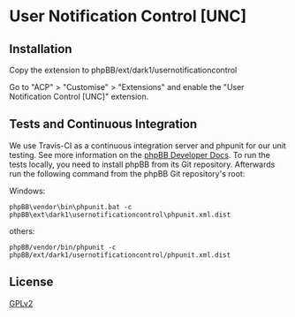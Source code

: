 # User Notification Control [UNC]

## Installation

Copy the extension to phpBB/ext/dark1/usernotificationcontrol

Go to "ACP" > "Customise" > "Extensions" and enable the "User Notification Control [UNC]" extension.

## Tests and Continuous Integration

We use Travis-CI as a continuous integration server and phpunit for our unit testing. See more information on the [phpBB Developer Docs](https://area51.phpbb.com/docs/dev/master/testing/index.html).
To run the tests locally, you need to install phpBB from its Git repository. Afterwards run the following command from the phpBB Git repository's root:

Windows:

    phpBB\vendor\bin\phpunit.bat -c phpBB\ext\dark1\usernotificationcontrol\phpunit.xml.dist

others:

    phpBB/vendor/bin/phpunit -c phpBB/ext/dark1/usernotificationcontrol/phpunit.xml.dist

## License

[GPLv2](license.txt)
